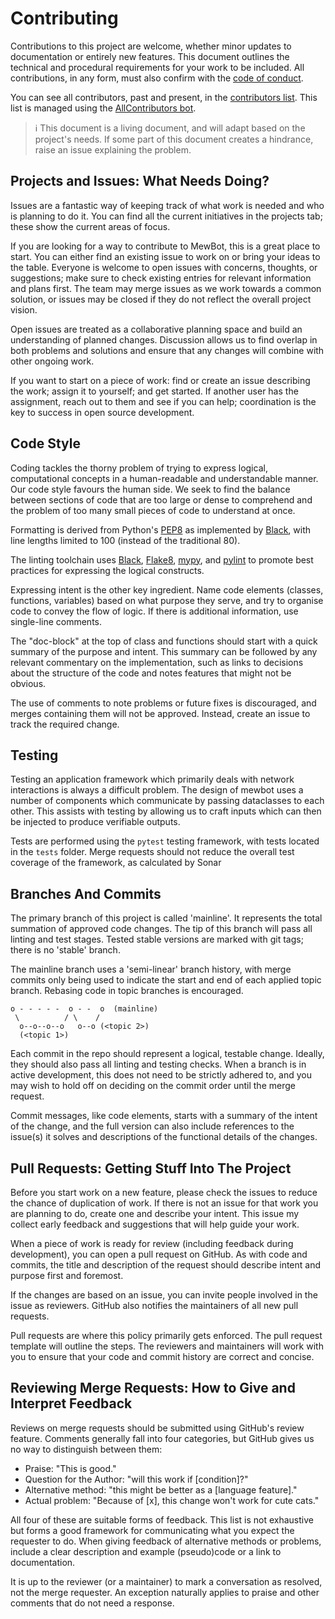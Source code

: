 <!--
SPDX-FileCopyrightText: 2021 - 2023 Mewbot Developers <mewbot@quicksilver.london>

SPDX-License-Identifier: CC-BY-4.0
-->

# Contributing

Contributions to this project are welcome, whether minor updates to documentation or entirely new features.
This document outlines the technical and procedural requirements for your work to be included.
All contributions, in any form, must also confirm with the [code of conduct](CODE_OF_CONDUCT.md).

You can see all contributors, past and present, in the [contributors list](CONTRIBUTING.md).
This list is managed using the [AllContributors bot](https://allcontributors.org/docs/en/bot/overview).

> :information_source: This document is a living document, and will adapt based on the project's needs.
> If some part of this document creates a hindrance, raise an issue explaining the problem.

<!-- This section is pending the modularisation work in issue #13
## Scope: What Lives in this Repository?

MewBot's core provides simple interfaces for developing bot components and a system for loading and running them.
It attempts to do so with a minimum of third party dependencies.
Changes and additions here look to improve the framework of MewBot for developers and runners.

Adding new core functionality that requires additional dependencies needs special consideration,
as it increases both the security footprint and compatibility issues within the project.

When building new components, whether they are input/output modules or utilities for use in behaviours,
consider if they could be a stand-alone repository and package.
The MewBot team is happy to help set up these repositories in the GitHub group.
-->

## Projects and Issues: What Needs Doing?

Issues are a fantastic way of keeping track of what work is needed and who is planning to do it.
You can find all the current initiatives in the projects tab; these show the current areas of focus.

If you are looking for a way to contribute to MewBot, this is a great place to start.
You can either find an existing issue to work on or bring your ideas to the table.
Everyone is welcome to open issues with concerns, thoughts, or suggestions;
make sure to check existing entries for relevant information and plans first.
The team may merge issues as we work towards a common solution, or issues may be closed
if they do not reflect the overall project vision.

Open issues are treated as a collaborative planning space and build an understanding of planned changes.
Discussion allows us to find overlap in both problems and solutions and ensure that any
changes will combine with other ongoing work.

If you want to start on a piece of work:
  find or create an issue describing the work;
  assign it to yourself; and get started.
If another user has the assignment, reach out to them and see if you can help;
coordination is the key to success in open source development.

## Code Style

Coding tackles the thorny problem of trying to express logical, computational concepts in a
human-readable and understandable manner. Our code style favours the human side.
We seek to find the balance between sections of code that are too large or dense to
comprehend and the problem of too many small pieces of code to understand at once.

Formatting is derived from Python's [PEP8](https://peps.python.org/pep-0008/) as implemented by
[Black](https://pypi.org/project/black/), with line lengths limited to 100 (instead of the traditional 80).

The linting toolchain uses
[Black](https://pypi.org/project/black/),
[Flake8](https://flake8.pycqa.org/en/latest/),
[mypy](http://www.mypy-lang.org/), and
[pylint](https://pylint.pycqa.org/en/latest/)
to promote best practices for expressing the logical constructs.

Expressing intent is the other key ingredient.
Name code elements (classes, functions, variables) based on what purpose they serve,
and try to organise code to convey the flow of logic.
If there is additional information, use single-line comments.

The "doc-block" at the top of class and functions should start with a quick summary of the purpose and intent.
This summary can be followed by any relevant commentary on the implementation,
such as links to decisions about the structure of the code and notes features that might not be obvious.

The use of comments to note problems or future fixes is discouraged, and merges containing them will not be approved.
Instead, create an issue to track the required change.

## Testing

Testing an application framework which primarily deals with network interactions is always a difficult problem.
The design of mewbot uses a number of components which communicate by passing dataclasses to each other.
This assists with testing by allowing us to craft inputs which can then be injected to produce verifiable outputs.

Tests are performed using the `pytest` testing framework, with tests located in the `tests` folder.
Merge requests should not reduce the overall test coverage of the framework, as calculated by Sonar

## Branches And Commits

The primary branch of this project is called 'mainline'.
It represents the total summation of approved code changes.
The tip of this branch will pass all linting and test stages.
Tested stable versions are marked with git tags; there is no 'stable' branch.

The mainline branch uses a 'semi-linear' branch history, with merge commits only being
used to indicate the start and end of each applied topic branch.
Rebasing code in topic branches is encouraged.

```shell
o - - - - -  o - -  o  (mainline)
 \          / \    /
  o--o--o--o   o--o (<topic 2>)
  (<topic 1>)
```

Each commit in the repo should represent a logical, testable change.
Ideally, they should also pass all linting and testing checks.
When a branch is in active development, this does not need to be strictly adhered to,
and you may wish to hold off on deciding on the commit order until the merge request.

Commit messages, like code elements, starts with a summary of the intent of the change,
and the full version can also include references to the issue(s) it solves and descriptions
of the functional details of the changes.

## Pull Requests: Getting Stuff Into The Project

Before you start work on a new feature, please check the issues to reduce the chance of
duplication of work. If there is not an issue for that work you are planning to do,
create one and describe your intent.
This issue my collect early feedback and suggestions that will help guide your work.

When a piece of work is ready for review (including feedback during development),
you can open a pull request on GitHub. As with code and commits,
the title and description of the request should describe intent and purpose first and foremost.

If the changes are based on an issue, you can invite people involved in the issue as reviewers.
GitHub also notifies the maintainers of all new pull requests.

Pull requests are where this policy primarily gets enforced.
The pull request template will outline the steps.
The reviewers and maintainers will work with you to ensure that your code and commit history are correct and concise.

## Reviewing Merge Requests: How to Give and Interpret Feedback

Reviews on merge requests should be submitted using GitHub's review feature.
Comments generally fall into four categories, but GitHub gives us no way to distinguish between them:
 - Praise: "This is good."
 - Question for the Author: "will this work if [condition]?"
 - Alternative method: "this might be better as a [language feature]."
 - Actual problem: "Because of [x], this change won't work for cute cats."

All four of these are suitable forms of feedback.
This list is not exhaustive but forms a good framework for communicating what you expect the requester to do.
When giving feedback of alternative methods or problems, include a clear description and example (pseudo)code or a link to documentation.

It is up to the reviewer (or a maintainer) to mark a conversation as resolved, not the merge requester.
An exception naturally applies to praise and other comments that do not need a response.
